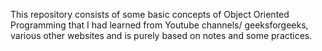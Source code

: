 This repository consists of some basic concepts of Object Oriented Programming that I had learned from Youtube channels/ geeksforgeeks, various other websites and is purely based on notes and some practices.
